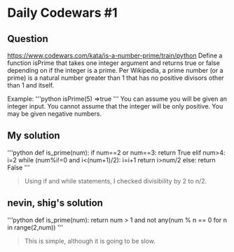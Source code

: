 # Daily Codewars \#1
## Question
https://www.codewars.com/kata/is-a-number-prime/train/python
Define a function isPrime that takes one integer argument and returns true or false depending on if the integer is a prime. Per Wikipedia, a prime number (or a prime) is a natural number greater than 1 that has no positive divisors other than 1 and itself.

Example:
'''python
isPrime(5)
=>true
'''
You can assume you will be given an integer input.
You cannot assume that the integer will be only positive. You may be given negative numbers.

## My solution
'''python
def is_prime(num): 
    if num==2 or num==3:
        return True
    elif num>4:
        i=2
        while (num%i!=0 and i<(num+1)/2):
            i=i+1
        return i>num/2
    else:
        return False
'''
> Using if and while statements, I checked divisibility by 2 to n/2. 

## nevin, shig's solution
'''python
def is_prime(num):
    return num > 1 and not any(num % n == 0 for n in range(2,num))
'''
> This is simple, although it is going to be slow. 
